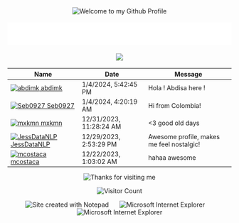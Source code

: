 <!-- "Hero" Header -->
<div align="center">
  <img src="https://github.com/cprite/cpriteTest/blob/master/images/welcome.png?raw=true" style="max-width: 100%;" alt="Welcome to my Github Profile" />
  <br />
  <br />
  <img height="50" alt="My Name is Nikolay and I like Python" src="images/personal_note.svg" />
  <br />
  <br />

</div>

<div align="center">
<a href="https://github.com/cprite/cpriteTest/issues/"><img src="images/guestbook.svg"></a> 
</div>

<!-- Guestbook -->
| Name | Date | Message |
|---|---|---|
| <a href="https://github.com/abdimk"><img width="24" src="https://avatars.githubusercontent.com/u/63399762?s=24&u=f4dff723bcd106c8783632c571d43ee9392d0be4&v=4" alt="abdimk" /> abdimk</a> |1/4/2024, 5:42:45 PM|Hola ! Abdisa here !|
| <a href="https://github.com/Seb0927"><img width="24" src="https://avatars.githubusercontent.com/u/83418390?s=24&u=98d377ec72ba313284a5831813150d99fac110d4&v=4" alt="Seb0927" /> Seb0927</a> |1/4/2024, 4:20:19 AM|Hi from Colombia!|
| <a href="https://github.com/mxkmn"><img width="24" src="https://avatars.githubusercontent.com/u/75564533?s=24&u=211dc75e7e4c4d4dbde1902bdde7e0bf6c399c97&v=4" alt="mxkmn" /> mxkmn</a> |12/31/2023, 11:28:24 AM|<3 good old days|
| <a href="https://github.com/JessDataNLP"><img width="24" src="https://avatars.githubusercontent.com/u/58152169?s=24&u=12bd1396752b64573fc6e902bfde385a8b5e6a5e&v=4" alt="JessDataNLP" /> JessDataNLP</a> |12/29/2023, 2:53:29 PM|Awesome profile, makes me feel nostalgic!|
| <a href="https://github.com/mcostaca"><img width="24" src="https://avatars.githubusercontent.com/u/57239658?s=24&u=d0081ef8328e9f464a1f66090a112b293b99672f&v=4" alt="mcostaca" /> mcostaca</a> |12/22/2023, 1:03:02 AM|hahaa awesome|
<!-- /Guestbook -->

<!-- Footer -->

<div align="center">

<img height="120" alt="Thanks for visiting me" width="100%" src="https://raw.githubusercontent.com/cprite/cpriteTest/master/images/marquee.svg" />
<br />

![Visitor Count](https://profile-counter.glitch.me/cpriteTest/count.svg)


<img src="https://raw.githubusercontent.com/cprite/cpriteTest/master/images/notepad.gif" alt="Site created with Notepad" height="30" />
<!-- "margin-right: whatever;" -->
<span>&nbsp;&nbsp;&nbsp;&nbsp;</span>  
<img src="https://raw.githubusercontent.com/cprite/cpriteTest/master/images/ie_logo.gif" alt="Microsoft Internet Explorer" />
<span>&nbsp;&nbsp;&nbsp;&nbsp;</span>  
<img src="https://raw.githubusercontent.com/cprite/cpriteTest/master/images/noframes.gif" alt="Microsoft Internet Explorer" />

</div>
